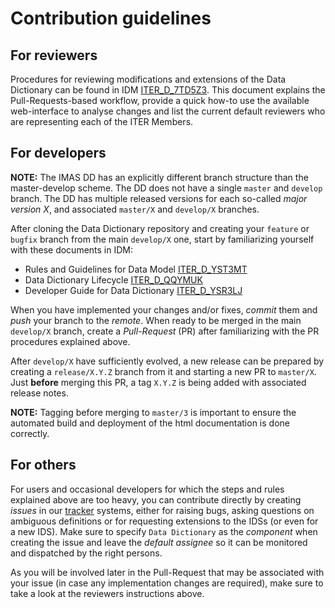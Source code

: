 # Contribution guidelines


## For reviewers 

Procedures for reviewing modifications and extensions of the Data Dictionary can be found in IDM [ITER_D_7TD5Z3](https://user.iter.org/?uid=7TD5Z3). This document explains the Pull-Requests-based workflow, provide a quick how-to use the available web-interface to analyse changes and list the current default reviewers who are representing each of the ITER Members.


## For developers 

**NOTE:** The IMAS DD has an explicitly different branch structure than the master-develop scheme. The DD does not have a single `master` and `develop` branch. The DD has multiple released versions for each so-called *major version X*, and associated `master/X` and `develop/X` branches.

After cloning the Data Dictionary repository and creating your `feature` or `bugfix` branch from the main `develop/X` one, start by familiarizing yourself with these documents in IDM:

- Rules and Guidelines for Data Model [ITER_D_YST3MT](https://user.iter.org/?uid=YST3MT)
- Data Dictionary Lifecycle [ITER_D_QQYMUK](https://user.iter.org/?uid=QQYMUK)
- Developer Guide for Data Dictionary [ITER_D_YSR3LJ](https://user.iter.org/?uid=YSR3LJ)

When you have implemented your changes and/or fixes, *commit* them and *push* your branch to the *remote*. When ready to be merged in the main `develop/X` branch, create a *Pull-Request* (PR) after familiarizing with the PR procedures explained above.

After `develop/X` have sufficiently evolved, a new release can be prepared by creating a `release/X.Y.Z` branch from it and starting a new PR to `master/X`. Just **before** merging this PR, a tag `X.Y.Z` is being added with associated release notes.

**NOTE:** Tagging before merging to `master/3` is important to ensure the automated build and deployment of the html documentation is done correctly.


## For others

For users and occasional developers for which the steps and rules explained above are too heavy, you can contribute directly by creating *issues* in our [tracker](https://jira.iter.org/projects/IMAS) systems, either for raising bugs, asking questions on ambiguous definitions or for requesting extensions to the IDSs (or even for a new IDS). Make sure to specify `Data Dictionary` as the *component* when creating the issue and leave the *default assignee* so it can be monitored and dispatched by the right persons.

As you will be involved later in the Pull-Request that may be associated with your issue (in case any implementation changes are required), make sure to take a look at the reviewers instructions above.

